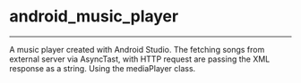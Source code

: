 # android_music_player
---
A music player created with Android Studio.
The fetching songs from external server via AsyncTast, with HTTP request are passing the XML response as a string.
Using the mediaPlayer class.
